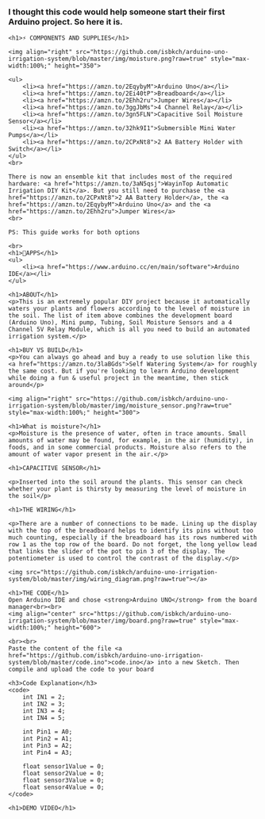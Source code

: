 <body>
    <h3>I thought this code would help someone start their first Arduino project. So here it is.</h3>

    <h1>⚡️ COMPONENTS AND SUPPLIES</h1>

    <img align="right" src="https://github.com/isbkch/arduino-uno-irrigation-system/blob/master/img/moisture.png?raw=true" style="max-width:100%;" height="350">

    <ul>
        <li><a href="https://amzn.to/2EqybyM">Arduino Uno</a></li>
        <li><a href="https://amzn.to/2Ei40tP">Breadboard</a></li>
        <li><a href="https://amzn.to/2Ehh2ru">Jumper Wires</a></li>
        <li><a href="https://amzn.to/3ggJbMs">4 Channel Relay</a></li>
        <li><a href="https://amzn.to/3gn5FLN">Capacitive Soil Moisture Sensor</a></li>
        <li><a href="https://amzn.to/32hk9I1">Submersible Mini Water Pumps</a></li>
        <li><a href="https://amzn.to/2CPxNt8">2 AA Battery Holder with Switch</a></li>
    </ul>
    <br>

    There is now an ensemble kit that includes most of the required hardware: <a href="https://amzn.to/3aN5qsj">WayinTop Automatic Irrigation DIY Kit</a>. But you still need to purchase the <a href="https://amzn.to/2CPxNt8">2 AA Battery Holder</a>, the <a href="https://amzn.to/2EqybyM">Arduino Uno</a> and the <a href="https://amzn.to/2Ehh2ru">Jumper Wires</a>
    <br>

    PS: This guide works for both options

    <br>
    <h1>🚀APPS</h1>
    <ul>
        <li><a href="https://www.arduino.cc/en/main/software">Arduino IDE</a></li>
    </ul>

    <h1>ABOUT</h1>
    <p>This is an extremely popular DIY project because it automatically waters your plants and flowers according to the level of moisture in the soil. The list of item above combines the development board (Arduino Uno), Mini pump, Tubing, Soil Moisture Sensors and a 4 Channel 5V Relay Module, which is all you need to build an automated irrigation system.</p>

    <h1>BUY VS BUILD</h1>
    <p>You can always go ahead and buy a ready to use solution like this <a href="https://amzn.to/3laBGds">Self Watering System</a> for roughly the same cost. But if you're looking to learn Arduino development while doing a fun & useful project in the meantime, then stick around</p>

    <img align="right" src="https://github.com/isbkch/arduino-uno-irrigation-system/blob/master/img/moisture_sensor.png?raw=true" style="max-width:100%;" height="300">

    <h1>What is moisture?</h1>
    <p>Moisture is the presence of water, often in trace amounts. Small amounts of water may be found, for example, in the air (humidity), in foods, and in some commercial products. Moisture also refers to the amount of water vapor present in the air.</p>

    <h1>CAPACITIVE SENSOR</h1>

    <p>Inserted into the soil around the plants. This sensor can check whether your plant is thirsty by measuring the level of moisture in the soil</p>

    <h1>THE WIRING</h1>

    <p>There are a number of connections to be made. Lining up the display with the top of the breadboard helps to identify its pins without too much counting, especially if the breadboard has its rows numbered with row 1 as the top row of the board. Do not forget, the long yellow lead that links the slider of the pot to pin 3 of the display. The potentiometer is used to control the contrast of the display.</p>

    <img src="https://github.com/isbkch/arduino-uno-irrigation-system/blob/master/img/wiring_diagram.png?raw=true"></a>

    <h1>THE CODE</h1>
    Open Arduino IDE and chose <strong>Arduino UNO</strong> from the board manager<br><br>
    <img align="center" src="https://github.com/isbkch/arduino-uno-irrigation-system/blob/master/img/board.png?raw=true" style="max-width:100%;" height="600">

    <br><br>
    Paste the content of the file <a href="https://github.com/isbkch/arduino-uno-irrigation-system/blob/master/code.ino">code.ino</a> into a new Sketch. Then compile and upload the code to your board

    <h3>Code Explanation</h3>
    <code>
        int IN1 = 2;
        int IN2 = 3;
        int IN3 = 4;
        int IN4 = 5;

        int Pin1 = A0;
        int Pin2 = A1;
        int Pin3 = A2;
        int Pin4 = A3;

        float sensor1Value = 0;
        float sensor2Value = 0;
        float sensor3Value = 0;
        float sensor4Value = 0;
    </code>

    <h1>DEMO VIDEO</h1>
</body>